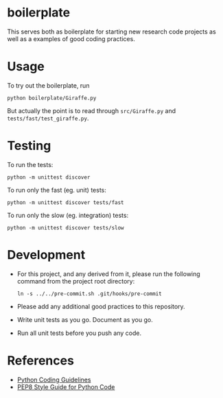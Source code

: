# boilerplate
This serves both as boilerplate for starting new research code projects as
well as a examples of good coding practices.

Usage
====
To try out the boilerplate, run

    python boilerplate/Giraffe.py

But actually the point is to read through `src/Giraffe.py` and
`tests/fast/test_giraffe.py`.
    
Testing
====
To run the tests:

    python -m unittest discover

To run only the fast (eg. unit) tests:

    python -m unittest discover tests/fast

To run only the slow (eg. integration) tests:

    python -m unittest discover tests/slow

Development
====
* For this project, and any derived from it, please run the following command
  from the project root directory:

      ln -s ../../pre-commit.sh .git/hooks/pre-commit

* Please add any additional good practices to this repository.
* Write unit tests as you go. Document as you go.
* Run all unit tests before you push any code.

References
====
* [Python Coding Guidelines](http://web.archive.org/web/20111010053227/http://jaynes.colorado.edu/PythonGuidelines.html#module_formatting)
* [PEP8 Style Guide for Python Code](https://www.python.org/dev/peps/pep-0008/)
